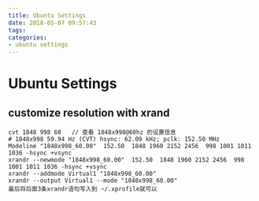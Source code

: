 ```yaml
---
title: Ubuntu Settings
date: 2018-05-07 09:57:43
tags:
categories:
- ubuntu settings
---
```

# Ubuntu Settings
## customize resolution with xrand
    cvt 1848 998 60   // 查看 1848x998@60hz 的设置信息
    # 1848x998 59.94 Hz (CVT) hsync: 62.09 kHz; pclk: 152.50 MHz
    Modeline "1848x998_60.00"  152.50  1848 1960 2152 2456  998 1001 1011 1036 -hsync +vsync
    xrandr --newmode "1848x998_60.00"  152.50  1848 1960 2152 2456  998 1001 1011 1036 -hsync +vsync
    xrandr --addmode Virtual1 "1848x998_60.00"
    xrandr --output Virtual1 --mode "1848x998_60.00"
    最后将后面3条xrandr语句写入到 ~/.xprofile就可以
